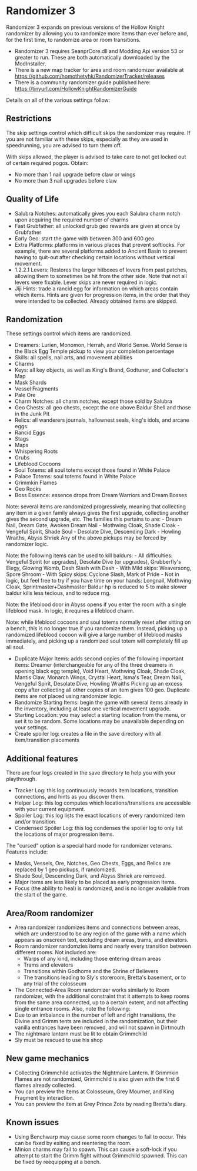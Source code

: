 # Randomizer 3

Randomizer 3 expands on previous versions of the Hollow Knight randomizer by allowing you to randomize more items than ever before and, for the first time, to randomize area or room transitions.
- Randomizer 3 requires SeanprCore.dll and Modding Api version 53 or greater to run. These are both automatically downloaded by the ModInstaller.
- There is a new map tracker for area and room randomizer available at https://github.com/homothetyhk/RandomizerTracker/releases
- There is a community randomizer guide published here: https://tinyurl.com/HollowKnightRandomizerGuide

Details on all of the various settings follow:

## Restrictions

The skip settings control which difficult skips the randomizer may require. If you are not familiar with these skips, especially as they are used in speedrunning, you are advised to turn them off.

With skips allowed, the player is advised to take care to not get locked out of certain required pogos. Obtain:
- No more than 1 nail upgrade before claw or wings
- No more than 3 nail upgrades before claw

## Quality of Life

- Salubra Notches: automatically gives you each Salubra charm notch upon acquiring the required number of charms
- Fast Grubfather: all unlocked grub geo rewards are given at once by Grubfather
- Early Geo: start the game with between 300 and 600 geo.
- Extra Platforms: platforms in various places that prevent softlocks. For example, there are several platforms added to Ancient Basin to prevent having to quit-out after checking certain locations without vertical movement.
- 1.2.2.1 Levers: Restores the larger hitboxes of levers from past patches, allowing them to sometimes be hit from the other side. Note that not all levers were fixable. Lever skips are never required in logic.
- Jiji Hints: trade a rancid egg for information on which areas contain which items. Hints are given for progression items, in the order that they were intended to be collected. Already obtained items are skipped.

## Randomization

These settings control which items are randomized.
- Dreamers: Lurien, Monomon, Herrah, and World Sense. World Sense is the Black Egg Temple pickup to view your completion percentage
- Skills: all spells, nail arts, and movement abilities
- Charms
- Keys: all key objects, as well as King's Brand, Godtuner, and Collector's Map
- Mask Shards
- Vessel Fragments
- Pale Ore
- Charm Notches: all charm notches, except those sold by Salubra
- Geo Chests: all geo chests, except the one above Baldur Shell and those in the Junk Pit
- Relics: all wanderers journals, hallownest seals, king's idols, and arcane eggs.
- Rancid Eggs
- Stags
- Maps
- Whispering Roots
- Grubs
- Lifeblood Cocoons
- Soul Totems: all soul totems except those found in White Palace
- Palace Totems: soul totems found in White Palace
- Grimmkin Flames
- Geo Rocks
- Boss Essence: essence drops from Dream Warriors and Dream Bosses

Note: several items are randomized progressively, meaning that collecting any item in a given family always gives the first upgrade, collecting another gives the second upgrade, etc. The families this pertains to are:
	- Dream Nail, Dream Gate, Awoken Dream Nail
	- Mothwing Cloak, Shade Cloak
	- Vengeful Spirit, Shade Soul
	- Desolate Dive, Descending Dark
	- Howling Wraiths, Abyss Shriek
Any of the above pickups may be forced by randomizer logic.

Note: the following items can be used to kill baldurs:
	- All difficulties: Vengeful Spirit (or upgrades), Desolate Dive (or upgrades), Grubberfly's Elegy, Glowing Womb, Dash Slash with Dash
	- With Mild skips: Weaversong, Spore Shroom
	- With Spicy skips: Cyclone Slash, Mark of Pride
	- Not in logic, but feel free to try if you have time on your hands: Longnail, Mothwing Cloak, Sprintmaster+Dashmaster
Baldur hp is reduced to 5 to make slower baldur kills less tedious, and to reduce rng.

Note: the lifeblood door in Abyss opens if you enter the room with a single lifeblood mask. In logic, it requires a lifeblood charm.

Note: while lifeblood cocoons and soul totems normally reset after sitting on a bench, this is no longer true if you randomize them. Instead, picking up a randomized lifeblood cocoon will give a large number of lifeblood masks immediately, and picking up a randomized soul totem will completely fill up all soul.

- Duplicate Major Items: adds second copies of the following important items:
		Dreamer (interchangeable for any of the three dreamers in opening black egg temple), Void Heart,
		Mothwing Cloak, Shade Cloak, Mantis Claw, Monarch Wings, 
		Crystal Heart, Isma's Tear, Dream Nail, 
		Vengeful Spirit, Desolate Dive, Howling Wraiths
	Picking up an excess copy after collecting all other copies of an item gives 100 geo.
	Duplicate items are *not* placed using randomizer logic.
- Randomize Starting Items: begin the game with several items already in the inventory, including at least one vertical movement upgrade.
- Starting Location: you may select a starting location from the menu, or set it to be random. Some locations may be unavailable depending on your settings.
- Create spoiler log: creates a file in the save directory with all item/transition placements

## Additional features

There are four logs created in the save directory to help you with your playthrough.
- Tracker Log: this log continuously records item locations, transition connections, and hints as you discover them.
- Helper Log: this log computes which locations/transitions are accessible with your current equipment.
- Spoiler Log: this log lists the exact locations of every randomized item and/or transition.
- Condensed Spoiler Log: this log condenses the spoiler log to only list the locations of major progression items.

The "cursed" option is a special hard mode for randomizer veterans. Features include:
- Masks, Vessels, Ore, Notches, Geo Chests, Eggs, and Relics are replaced by 1 geo pickups, if randomized.
- Shade Soul, Descending Dark, and Abyss Shriek are removed.
- Major items are less likely to be placed as early progression items.
- Focus (the ability to heal) is randomized, and is no longer available from the start of the game.

## Area/Room randomizer

- Area randomizer randomizes items and connections between areas, which are understood to be any region of the game with a name which appears as onscreen text, excluding dream areas, trams, and elevators.
- Room randomizer randomzies items and nearly every transition between different rooms. Not included are:
    - Warps of any kind, including those entering dream areas
	- Trams and elevators
	- Transitions within Godhome and the Shrine of Believers
	- The transitions leading to Sly's storeroom, Bretta's basement, or to any trial of the colosseum
- The Connected-Area Room randomizer works similarly to Room randomizer, with the additional constraint that it attempts to keep rooms from the same area connected, up to a certain extent, and not affecting single entrance rooms.
Also, note the following:
- Due to an imbalance in the number of left and right transitions, the Divine and Grimm tents are included in the randomization, but their vanilla entrances have been removed, and will not spawn in Dirtmouth
- The nightmare lantern must be lit to obtain Grimmchild
- Sly must be rescued to use his shop

## New game mechanics
- Collecting Grimmchild activates the Nightmare Lantern. If Grimmkin Flames are not randomized, Grimmchild is also given with the first 6 flames already collected.
- You can preview the items at Colosseum, Grey Mourner, and King Fragment by interaction.
- You can preview the item at Grey Prince Zote by reading Bretta's diary.

## Known issues
- Using Benchwarp may cause some room changes to fail to occur. This can be fixed by exiting and reentering the room.
- Minion charms may fail to spawn. This can cause a soft-lock if you attempt to start the Grimm fight without Grimmchild spawned. This can be fixed by reequipping at a bench.